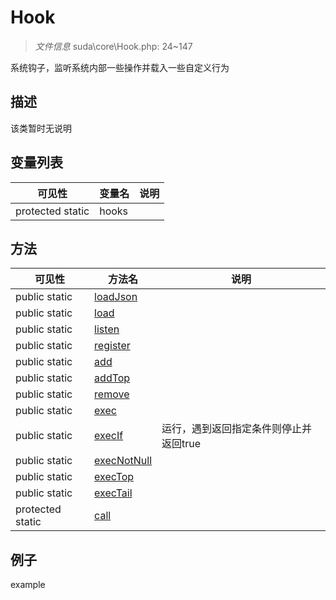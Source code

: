 #  Hook 

> *文件信息* suda\core\Hook.php: 24~147


系统钩子，监听系统内部一些操作并载入一些自定义行为


## 描述



该类暂时无说明


## 变量列表
| 可见性 |  变量名   | 说明 |
|--------|----|------|
| protected  static  | hooks | | 

## 方法

| 可见性 | 方法名 | 说明 |
|--------|-------|------|
|  public  static|[loadJson](Hook/loadJson.md) |  |
|  public  static|[load](Hook/load.md) |  |
|  public  static|[listen](Hook/listen.md) |  |
|  public  static|[register](Hook/register.md) |  |
|  public  static|[add](Hook/add.md) |  |
|  public  static|[addTop](Hook/addTop.md) |  |
|  public  static|[remove](Hook/remove.md) |  |
|  public  static|[exec](Hook/exec.md) |  |
|  public  static|[execIf](Hook/execIf.md) | 运行，遇到返回指定条件则停止并返回true |
|  public  static|[execNotNull](Hook/execNotNull.md) |  |
|  public  static|[execTop](Hook/execTop.md) |  |
|  public  static|[execTail](Hook/execTail.md) |  |
|  protected  static|[call](Hook/call.md) |  |
 

## 例子

example